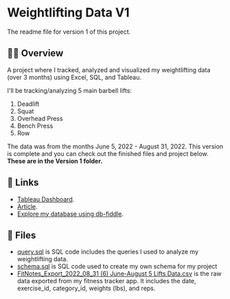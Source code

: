 # Weightlifting Data V1

The readme file for version 1 of this project. 

## 🏋️‍♀️ Overview
A project where I tracked, analyzed and visualized my weightlifting data (over 3 months) using Excel, SQL, and Tableau. 

I'll be tracking/analyzing 5 main barbell lifts: 
1. Deadlift
2. Squat 
3. Overhead Press
4. Bench Press
5. Row

The data was from the months June 5, 2022 - August 31, 2022. This version is complete and you can check out the finished files and project below. **These are in the Version 1 folder.**

## 🔗 Links
* [Tableau Dashboard](https://public.tableau.com/views/WeightliftingProject/Final?:language=en-US&:display_count=n&:origin=viz_share_link).
* [Article](https://www.kellyjadams.com/post/weightlifting-project). 
* [Explore my database using db-fiddle](https://www.db-fiddle.com/f/vSuQMqMWAtkJELP2gmPZNM/13).

## 📁 Files
* [query.sql](/Version-1/query.sql) is SQL code includes the queries I used to analyze my weightlifting data.
* [schema.sql](/Version-1/schema.sql) is SQL code used to create my own schema for my project
* [FitNotes_Export_2022_08_31 (6) June-August 5 Lifts Data.csv](/Version-1/FitNotes_Export_2022_08_31_(6)_June-August_5_Lifts_Data.csv) is the raw data exported from my fitness tracker app. It includes the date, exercise_id, category_id, weights (lbs), and reps.

